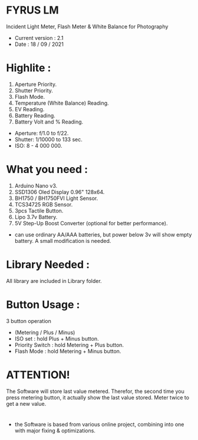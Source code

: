 # FYRUS LM
Incident Light Meter, Flash Meter & White Balance for Photography

- Current version : 2.1
- Date : 18 / 09 / 2021


# Highlite :

1. Aperture Priority.
2. Shutter Priority.
3. Flash Mode.
4. Temperature (White Balance) Reading.
5. EV Reading.
6. Battery Reading.
7. Battery Volt and % Reading.

- Aperture: f/1.0 to f/22.
- Shutter: 1/10000 to 133 sec.
- ISO: 8 - 4 000 000.



# What you need :

1. Arduino Nano v3.
2. SSD1306 Oled Display 0.96" 128x64.
3. BH1750 / BH1750FVI Light Sensor.
4. TCS34725 RGB Sensor.
5. 3pcs Tactile Button.
6. Lipo 3.7v Battery.
7. 5V Step-Up Boost Converter (optional for better performance).

* can use ordinary AA/AAA batteries, but power below 3v will show empty battery. A small modification is needed.


# Library Needed :

All library are included in Library folder.


# Button Usage :

3 button operation
- (Metering / Plus / Minus)
- ISO set : hold Plus + Minus button.
- Priority Switch : hold Metering + Plus button.
- Flash Mode : hold Metering + Minus button.


# ATTENTION!
The Software will store last value metered. Therefor, the second time you press metering button, it actually show the last value stored. Meter twice to get a new value.

#

- the Software is based from various online project, combining into one with major fixing & optimizations.
